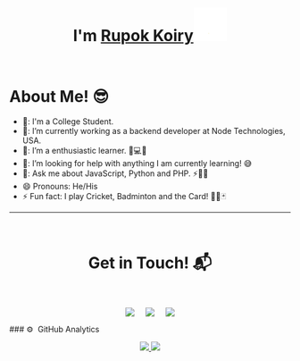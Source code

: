 <h1 align="center">I'm <a href="https://github.com/Rupok-Koiry">Rupok Koiry<a><img src="https://github.com/Kathryn-Jie/Kathryn-Jie/blob/main/wave.gif" width="60px"/></h1>
<Br>
<h1>About Me! 😎</h1>

- 🏫: I'm a College Student.
- 🔭: I’m currently working as a backend developer at Node Technologies, USA.
- 🌱: I’m a enthusiastic learner. 🧠💻🤖
- 🤔: I’m looking for help with anything I am currently learning! 😅
- 💬: Ask me about JavaScript, Python and PHP. ⚡🐍🐘
- 😄 Pronouns: He/His
- ⚡ Fun fact: I play Cricket, Badminton and the Card! 🏏🎾🃏

<hr>
<Br>
<h1 align="center">Get in Touch! 📬</h1>
<Br>
<p align="center">
<a href="https://www.linkedin.com/in/rupok-koiry" target="blank"><img align="center" src="https://img.shields.io/badge/Rupok-0077B5?style=for-the-badge&logo=linkedin&logoColor=white" /></a> &nbsp;&nbsp;&nbsp;  <a href="mailto:koiry.rupok@gmail.com" target="blank"><img align="center" src="https://img.shields.io/badge/koiry.rupok@gmail.com-D14836?style=for-the-badge&logo=gmail&logoColor=white" /></a>    &nbsp;&nbsp;&nbsp;       <a href="https://www.github.com/Rupok-Koiry" target="blank"><img align="center" src="https://img.shields.io/badge/Rupok-100000?style=for-the-badge&logo=github&logoColor=white" /></a>
</p>
### ⚙️ &nbsp;GitHub Analytics
<p align="center">
<a href="https://github.com/Rupok-Koiry">
  <img height="180em" src="https://github-readme-stats-eight-theta.vercel.app/api?username=Rupok-Koiry&show_icons=true&theme=algolia&include_all_commits=true&count_private=true"/>
  <img height="180em" src="https://github-readme-stats-eight-theta.vercel.app/api/top-langs/?username=Rupok-Koiry&layout=compact&langs_count=8&theme=algolia"/>
</a>
</p>
